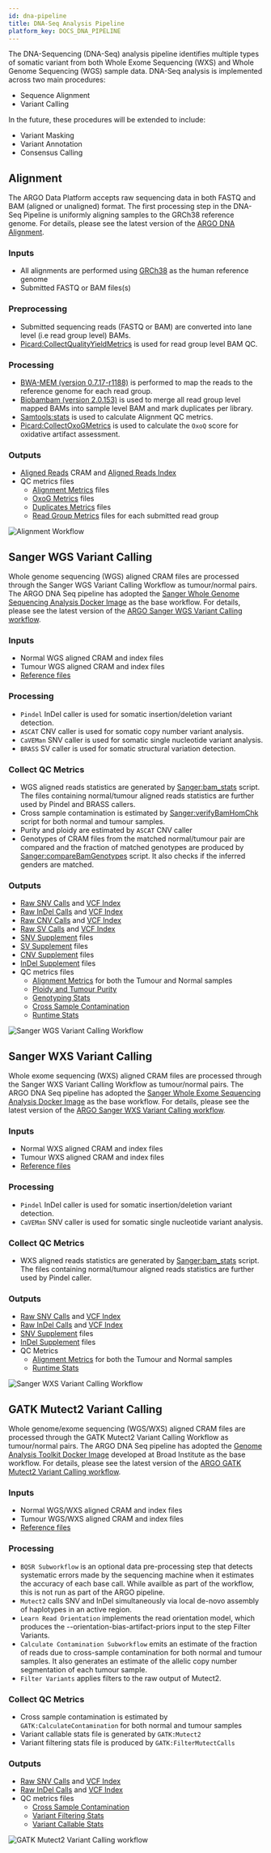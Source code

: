 ```yaml
---
id: dna-pipeline
title: DNA-Seq Analysis Pipeline
platform_key: DOCS_DNA_PIPELINE
---
```


The DNA-Sequencing (DNA-Seq) analysis pipeline identifies multiple types of somatic variant from both Whole Exome Sequencing (WXS) and Whole Genome Sequencing (WGS) sample data. DNA-Seq analysis is implemented across two main procedures:

- Sequence Alignment
- Variant Calling

In the future, these procedures will be extended to include:

- Variant Masking
- Variant Annotation
- Consensus Calling

## Alignment

The ARGO Data Platform accepts raw sequencing data in both FASTQ and BAM (aligned or unaligned) format. The first processing step in the DNA-Seq Pipeline is uniformly aligning samples to the GRCh38 reference genome. For details, please see the latest version of the [ARGO DNA Alignment](https://github.com/icgc-argo/dna-seq-processing-wfs/releases).

### Inputs

- All alignments are performed using [GRCh38](http://ftp.1000genomes.ebi.ac.uk/vol1/ftp/technical/reference/GRCh38_reference_genome) as the human reference genome
- Submitted FASTQ or BAM files(s)

### Preprocessing

- Submitted sequencing reads (FASTQ or BAM) are converted into lane level (i.e read group level) BAMs.
- [Picard:CollectQualityYieldMetrics](https://gatk.broadinstitute.org/hc/en-us/articles/360042475912-CollectQualityYieldMetrics-Picard-) is used for read group level BAM QC.

### Processing

- [BWA-MEM (version 0.7.17-r1188)](https://github.com/lh3/bwa/archive/v0.7.17.tar.gz) is performed to map the reads to the reference genome for each read group.
- [Biobambam (version 2.0.153)](https://gitlab.com/german.tischler/biobambam2/-/archive/2.0.153-release-20200124123734/biobambam2-2.0.153-release-20200124123734.tar.gz) is used to merge all read group level mapped BAMs into sample level BAM and mark duplicates per library.
- [Samtools:stats](http://www.htslib.org/doc/samtools-stats.html) is used to calculate Alignment QC metrics.
- [Picard:CollectOxoGMetrics](https://gatk.broadinstitute.org/hc/en-us/articles/360040098852-CollectOxoGMetrics-Picard-) is used to calculate the `OxoQ` score for oxidative artifact assessment.

### Outputs

- [Aligned Reads](/docs/data/reads#aligned-reads) CRAM and [Aligned Reads Index](/docs/data/reads#aligned-reads-index)
- QC metrics files
  - [Alignment Metrics](/docs/data/qc-metrics#aligned-reads-qc) files
  - [OxoG Metrics](/docs/data/qc-metrics#aligned-reads-qc) files
  - [Duplicates Metrics](/docs/data/qc-metrics#aligned-reads-qc) files
  - [Read Group Metrics](/docs/data/qc-metrics#sequencing-qc) files for each submitted read group

![Alignment Workflow](/assets/analysis-workflows/ARGO-Alignment.png)

## Sanger WGS Variant Calling

Whole genome sequencing (WGS) aligned CRAM files are processed through the Sanger WGS Variant Calling Workflow as tumour/normal pairs. The ARGO DNA Seq pipeline has adopted the [Sanger Whole Genome Sequencing Analysis Docker Image](https://quay.io/wtsicgp/dockstore-cgpwgs:2.1.0) as the base workflow. For details, please see the latest version of the [ARGO Sanger WGS Variant Calling workflow](https://github.com/icgc-argo/sanger-wgs-variant-calling/releases).

### Inputs

- Normal WGS aligned CRAM and index files
- Tumour WGS aligned CRAM and index files
- [Reference files](ftp://ftp.sanger.ac.uk/pub/cancer/dockstore/human/GRCh38_hla_decoy_ebv)

### Processing

- `Pindel` InDel caller is used for somatic insertion/deletion variant detection.
- `ASCAT` CNV caller is used for somatic copy number variant analysis.
- `CaVEMan` SNV caller is used for somatic single nucleotide variant analysis.
- `BRASS` SV caller is used for somatic structural variation detection.

### Collect QC Metrics

- WGS aligned reads statistics are generated by [Sanger:bam_stats](https://github.com/ICGC-TCGA-PanCancer/PCAP-core/blob/master/bin/bam_stats.pl) script. The files containing normal/tumour aligned reads statistics are further used by Pindel and BRASS callers.
- Cross sample contamination is estimated by [Sanger:verifyBamHomChk](https://github.com/cancerit/cgpNgsQc/blob/develop/bin/verifyBamHomChk.pl) script for both normal and tumour samples.
- Purity and ploidy are estimated by `ASCAT` CNV caller
- Genotypes of CRAM files from the matched normal/tumour pair are compared and the fraction of matched genotypes are produced by [Sanger:compareBamGenotypes](https://github.com/cancerit/cgpNgsQc/blob/develop/bin/compareBamGenotypes.pl) script. It also checks if the inferred genders are matched.

### Outputs

- [Raw SNV Calls](/docs/data/variant-calls#raw-snv-calls) and [VCF Index](/docs/data/variant-calls#vcf-index)
- [Raw InDel Calls](/docs/data/variant-calls#raw-indel-calls) and [VCF Index](/docs/data/variant-calls#vcf-index)
- [Raw CNV Calls](/docs/data/variant-calls#raw-cnv-calls) and [VCF Index](/docs/data/variant-calls#vcf-index)
- [Raw SV Calls](/docs/data/variant-calls#raw-sv-calls) and [VCF Index](/docs/data/variant-calls#vcf-index)
- [SNV Supplement](/docs/data/variant-calls#snv-supplement) files
- [SV Supplement](/docs/data/variant-calls#sv-supplement) files
- [CNV Supplement](/docs/data/variant-calls#cnv-supplement) files
- [InDel Supplement](/docs/data/variant-calls#indel-supplement) files
- QC metrics files
  - [Alignment Metrics](/docs/data/qc-metrics#aligned-reads-qc) for both the Tumour and Normal samples
  - [Ploidy and Tumour Purity](/docs/data/qc-metrics#analysis-qc)
  - [Genotyping Stats](/docs/data/qc-metrics#analysis-qc)
  - [Cross Sample Contamination](/docs/data/qc-metrics#sample-qc)
  - [Runtime Stats](/docs/data/qc-metrics#analysis-qc)

![Sanger WGS Variant Calling Workflow](/assets/analysis-workflows/ARGO-WGS-variant-calling.png)

## Sanger WXS Variant Calling

Whole exome sequencing (WXS) aligned CRAM files are processed through the Sanger WXS Variant Calling Workflow as tumour/normal pairs. The ARGO DNA Seq pipeline has adopted the [Sanger Whole Exome Sequencing Analysis Docker Image](https://quay.io/wtsicgp/dockstore-cgpwxs:3.1.6) as the base workflow. For details, please see the latest version of the [ARGO Sanger WXS Variant Calling workflow](https://github.com/icgc-argo/sanger-wxs-variant-calling/releases).

### Inputs

- Normal WXS aligned CRAM and index files
- Tumour WXS aligned CRAM and index files
- [Reference files](ftp://ftp.sanger.ac.uk/pub/cancer/dockstore/human/GRCh38_hla_decoy_ebv)

### Processing

- `Pindel` InDel caller is used for somatic insertion/deletion variant detection.
- `CaVEMan` SNV caller is used for somatic single nucleotide variant analysis.

### Collect QC Metrics

- WXS aligned reads statistics are generated by [Sanger:bam_stats](https://github.com/ICGC-TCGA-PanCancer/PCAP-core/blob/master/bin/bam_stats.pl) script. The files containing normal/tumour aligned reads statistics are further used by Pindel caller.

### Outputs

- [Raw SNV Calls](/docs/data/variant-calls#raw-snv-calls) and [VCF Index](/docs/data/variant-calls#vcf-index)
- [Raw InDel Calls](/docs/data/variant-calls#raw-indel-calls) and [VCF Index](/docs/data/variant-calls#vcf-index)
- [SNV Supplement](/docs/data/variant-calls#snv-supplement) files
- [InDel Supplement](/docs/data/variant-calls#indel-supplement) files
- QC Metrics
  - [Alignment Metrics](/docs/data/qc-metrics#aligned-reads-qc) for both the Tumour and Normal samples
  - [Runtime Stats](/docs/data/qc-metrics#analysis-qc)

![Sanger WXS Variant Calling Workflow](/assets/analysis-workflows/ARGO-WXS-variant-calling.png)

## GATK Mutect2 Variant Calling

Whole genome/exome sequencing (WGS/WXS) aligned CRAM files are processed through the GATK Mutect2 Variant Calling Workflow as tumour/normal pairs. The ARGO DNA Seq pipeline has adopted the [Genome Analysis Toolkit Docker Image](https://hub.docker.com/r/broadinstitute/gatk) developed at Broad Institute as the base workflow. For details, please see the latest version of the [ARGO GATK Mutect2 Variant Calling workflow](https://github.com/icgc-argo/gatk-mutect2-variant-calling/releases).

### Inputs

- Normal WGS/WXS aligned CRAM and index files
- Tumour WGS/WXS aligned CRAM and index files
- [Reference files](https://console.cloud.google.com/storage/browser/gatk-best-practices)

### Processing

- `BQSR Subworkflow` is an optional data pre-processing step that detects systematic errors made by the sequencing machine when it estimates the accuracy of each base call. While availble as part of the workflow, this is not run as part of the ARGO pipeline. 
- `Mutect2` calls SNV and InDel simultaneously via local de-novo assembly of haplotypes in an active region.
- `Learn Read Orientation` implements the read orientation model, which produces the --orientation-bias-artifact-priors input to the step Filter Variants.
- `Calculate Contamination Subworkflow` emits an estimate of the fraction of reads due to cross-sample contamination for both normal and tumour samples. It also generates an estimate of the allelic copy number segmentation of each tumour sample.
- `Filter Variants` applies filters to the raw output of Mutect2.

### Collect QC Metrics

- Cross sample contamination is estimated by `GATK:CalculateContamination` for both normal and tumour samples
- Variant callable stats file is generated by `GATK:Mutect2`
- Variant filtering stats file is produced by `GATK:FilterMutectCalls`

### Outputs

- [Raw SNV Calls](/docs/data/variant-calls#raw-snv-calls) and [VCF Index](/docs/data/variant-calls#vcf-index)
- [Raw InDel Calls](/docs/data/variant-calls#raw-indel-calls) and [VCF Index](/docs/data/variant-calls#vcf-index)
- QC metrics files
  - [Cross Sample Contamination](/docs/data/qc-metrics#sample-qc)
  - [Variant Filtering Stats](/docs/data/qc-metrics#analysis-qc)
  - [Variant Callable Stats](/docs/data/qc-metrics#analysis-qc)

![GATK Mutect2 Variant Calling workflow](/assets/analysis-workflows/ARGO-Mutect2-variant-calling.png)
